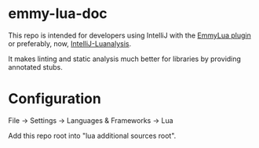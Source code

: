 # emmy-lua-doc

This repo is intended for developers using IntelliJ with the [EmmyLua plugin](https://github.com/EmmyLua/IntelliJ-EmmyLua) or preferably, now, [IntelliJ-Luanalysis](https://github.com/Benjamin-Dobell/IntelliJ-Luanalysis/).

It makes linting and static analysis much better for libraries by providing annotated stubs.

# Configuration

File -> Settings -> Languages & Frameworks -> Lua

Add this repo root into "lua additional sources root".
